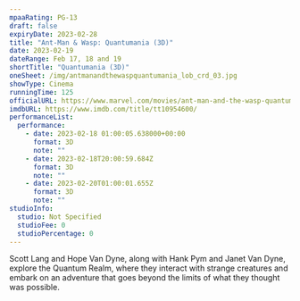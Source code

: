 ```yaml
---
mpaaRating: PG-13
draft: false
expiryDate: 2023-02-28
title: "Ant-Man & Wasp: Quantumania (3D)"
date: 2023-02-19
dateRange: Feb 17, 18 and 19
shortTitle: "Quantumania (3D)"
oneSheet: /img/antmanandthewaspquantumania_lob_crd_03.jpg
showType: Cinema
runningTime: 125
officialURL: https://www.marvel.com/movies/ant-man-and-the-wasp-quantumania
imdbURL: https://www.imdb.com/title/tt10954600/
performanceList:
  performance:
    - date: 2023-02-18 01:00:05.638000+00:00
      format: 3D
      note: ""
    - date: 2023-02-18T20:00:59.684Z
      format: 3D
      note: ""
    - date: 2023-02-20T01:00:01.655Z
      format: 3D
      note: ""
studioInfo:
  studio: Not Specified
  studioFee: 0
  studioPercentage: 0
---
```


Scott Lang and Hope Van Dyne, along with Hank Pym and Janet Van Dyne, explore the Quantum Realm, where they interact with strange creatures and embark on an adventure that goes beyond the limits of what they thought was possible.